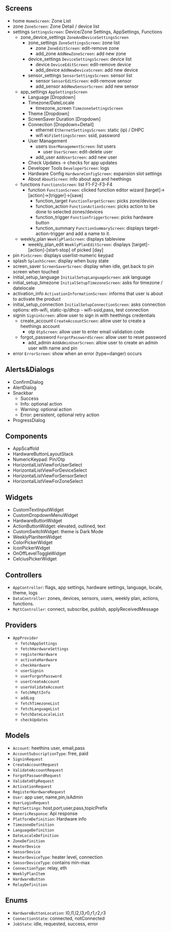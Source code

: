 ## Screens
- home  `HomeScreen`: Zone List
- zone `ZoneScreen`: Zone Detail / device list
- settings `SettingsScreen`: Device/Zone Settings, AppSettings, Functions
    - zone_device_settings `ZoneAndDeviceSettingsScreen`
        - zone_settings `ZoneSettingsScreen`: zone list
            - zone `ZoneEditScreen`: edit-remove zone
            - add_zone `AddNewZoneScreen`: add new zone
        - device_settings `DeviceSettingsScreen`: device list
            - device `DeviceEditScreen`: edit-remove device
            - add_device `AddNewDeviceScreen`: add new device
        - sensor_settings `SensorSettingsScreen`: sensor list
            - sensor `SensorEditScreen`: edit-remove sensor
            - add_sensor `AddNewSensorScreen`: add new sensor
    - app_settings `AppSettingsScreen`
        - Language [Dropdown]
        - Timezone/DateLocale
            - timezone_screen `TimezoneSettingsScreen`
        - Theme [Dropdown]
        - ScreenSaver Duration [Dropdown]
        - Connection [Dropdown+Detail]
            - ethernet `EthernetSettingsScreen`: static (ip) / DHPC
            - wifi `WiFiSettingsScreen`: ssid, password
        - User Management
            - users `UserManagementScreen`: list users
                - user `UserScreen`: edit-delete user
            - add_user `AddUserScreen`: add new user
        - Check Updates -> checks for app updates
        - Developer Tools `DeveloperScreen`: logs
        - Hardware Config `HardwareConfigScreen`: expansion slot settings
        - About `AboutScreen`: info about app and heethings
    - functions `FunctionsScreen`: list F1-F2-F3-F4
        - function `FunctionScreen`: clicked function editor wizard [target]->[action]->[trigger]->[save]
            - function_target `FunctionTargetScreen`: picks zone/devices
            - function_action `FunctionActionScreen`: picks action to be done to selected zones/devices
            - function_trigger `FunctionTriggerScreen`: picks hardware button
            - function_summary `FunctionSummaryScreen`: displays target-action-trigger and add a name to it.
    - weekly_plan `WeeklyPlanScreen`: displays tableview
        - weekly_plan_edit `WeeklyPlanEditScreen`: displays [target]-[action]-[start-stop] of picked [day]
- pin `PinScreen`: displays userlist-numeric keypad
- splash `SplashScreen`: display when busy state
- screen_saver `ScreenSaverScreen`: display when idle, get.back to pin screen when touched
- initial_setup_language `InitialSetupLanguageScreen`: ask language
- initial_setup_timezone `InitialSetupTimezoneScreen`: asks for timezone / datelocale
- activation_info `ActivationInformationScreen`: informs  that user is about to activate the product
- initial_setup_connection  `InitialSetupConnectionScreen`: asks connection options: eth-wifi, static-ip/dhcp - wifi-ssid,pass, test connection
- signin `SigninScreen`: allow user to sign in with heethings credentials
    - create_account `CreateAccountScreen`: allow user to create a heethings account
        - otp `OtpScreen`: allow user to enter email validation code
    - forgot_password `ForgotPasswordScreen`: allow user to reset password
        - add_admin `AddAdminUserScreen`: allow user to create an admin user with name and pin
- error `ErrorScreen`: show when an error (type=danger) occurs

        
        
## Alerts&Dialogs
- ConfirmDialog
- AlertDialog
- Snackbar
    - Success
    - Info: optional action
    - Warning: optional action
    - Error: persistent, optional retry action
- ProgressDialog

## Components
- AppScaffold
- HardwareButtonLayoutStack
- NumericKeypad: Pin/Otp
- HorizontalListViewForUserSelect
- HorizontalListViewForDeviceSelect
- HorizontalListViewForSensorSelect
- HorizontalListViewForZoneSelect

## Widgets
- CustomTextInputWidget
- CustomDropdownMenuWidget
- HardwareButtonWidget
- ActionButtonWidget: elevated, outlined, text
- CustomSwitchWidget: theme is Dark Mode
- WeeklyPlanItemWidget
- ColorPickerWidget
- IconPickerWidget
- OnOffLevelToggleWidget
- CelciusPickerWidget

## Controllers
- `AppController`: flags, app settings, hardware settings, language, locale, theme, logs
- `DataController`: zones, devices, sensors, users, weekly plan, actions, functions.
- `MqttController`: connect, subscribe, publish, applyReceivedMessage

## Providers
- `AppProvider`
    - `fetchAppSettings`
    - `fetchHardwareSettings`
    - `registerHardware`
    - `activateHardware`
    - `checkHardware`
    - `userSignin`
    - `userForgotPassword`
    - `userCreateAccount`
    - `userValidateAccount`
    - `fetchMqttInfo`
    - `addLog`
    - `fetchTimezoneList`
    - `fetchLanguageList`
    - `fetchDateLocaleList`
    - `checkUpdates`

## Models
- `Account`: heethins user, email,pass
- `AccountSubscriptionType`: free, paid
- `SigninRequest`
- `CreateAccountRequest`
- `ValidateAccountRequest`
- `ForgotPasswordRequest`
- `ValidateOtpRequest`
- `ActivationRequest`
- `RegisterHardwareRequest`
- `User`: app user, name,pin,isAdmin
- `UserLoginRequest`
- `MqttSettings`: host,port,user,pass,topicPrefix
- `GenericResponse`: Api response
- `PlatformDefinition`: Hardware info
- `TimezoneDefinition`
- `LanguageDefinition`
- `DateLocaleDefinition`
- `ZoneDefinition`
- `HeaterDevice`
- `SensorDevice`
- `HeaterDeviceType`: heater level, connection
- `SensorDeviceType`: contains min-max
- `ConnectionType`: relay, eth
- `WeeklyPlanItem`
- `HardwareButton`
- `RelayDefinition`


## Enums
- `HardwareButtonLocation`: l0,l1,l2,l3,r0,r1,r2,r3
- `ConnectionState`: connected, notConnected
- `JobState`: idle, requested, success, error
